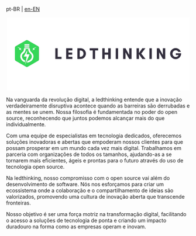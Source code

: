 pt-BR | [en-EN](readme.md)

<div align="center">

![Ledthinking Logo](https://raw.githubusercontent.com/LedThinking/.github/main/.github/assets/logo.png)

</div>

Na vanguarda da revolução digital, a ledthinking entende que a inovação verdadeiramente disruptiva acontece quando as barreiras são derrubadas e as mentes se unem. Nossa filosofia é fundamentada no poder do open source, reconhecendo que juntos podemos alcançar mais do que individualmente.

Com uma equipe de especialistas em tecnologia dedicados, oferecemos soluções inovadoras e abertas que empoderam nossos clientes para que possam prosperar em um mundo cada vez mais digital. Trabalhamos em parceria com organizações de todos os tamanhos, ajudando-as a se tornarem mais eficientes, ágeis e prontas para o futuro através do uso de tecnologia open source.

Na ledthinking, nosso compromisso com o open source vai além do desenvolvimento de software. Nós nos esforçamos para criar um ecossistema onde a colaboração e o compartilhamento de ideias são valorizados, promovendo uma cultura de inovação aberta que transcende fronteiras.

Nosso objetivo é ser uma força motriz na transformação digital, facilitando o acesso a soluções de tecnologia de ponta e criando um impacto duradouro na forma como as empresas operam e inovam.